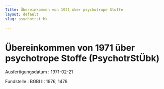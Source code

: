 ```yaml
---
Title: Übereinkommen von 1971 über psychotrope Stoffe
layout: default
slug: psychotrst_bk

---
```


# Übereinkommen von 1971 über psychotrope Stoffe (PsychotrStÜbk)

Ausfertigungsdatum
:   1971-02-21

Fundstelle
:   BGBl II: 1976, 1478

